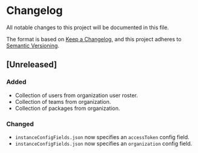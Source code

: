 # Changelog

All notable changes to this project will be documented in this file.

The format is based on [Keep a Changelog](https://keepachangelog.com/en/1.0.0/),
and this project adheres to
[Semantic Versioning](https://semver.org/spec/v2.0.0.html).

## [Unreleased]

### Added
- Collection of users from organization user roster.
- Collection of teams from organization.
- Collection of packages from organization.

### Changed
- `instanceConfigFields.json` now specifies an `accessToken` config field.
- `instanceConfigFields.json` now specifies an `organization` config field.
